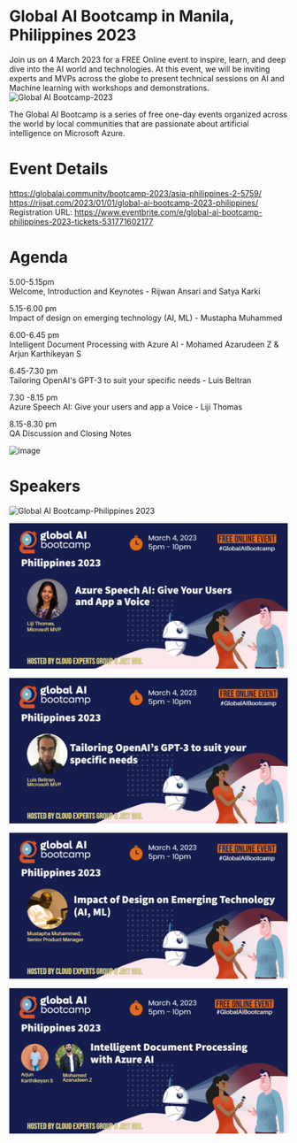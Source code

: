 # Global AI Bootcamp in Manila, Philippines 2023
Join us on 4 March 2023 for a FREE Online event to inspire, learn, and deep dive into the AI world and technologies.
At this event, we will be inviting experts and MVPs across the globe to present technical sessions on AI and Machine learning with workshops and demonstrations.
![Global AI Bootcamp-2023](https://user-images.githubusercontent.com/25387035/219932053-5ea1aac6-4579-43ad-81d9-79948481b2c5.png)

The Global AI Bootcamp is a series of free one-day events organized across the world by local communities that are passionate about artificial intelligence on Microsoft Azure.
# Event Details 
https://globalai.community/bootcamp-2023/asia-philippines-2-5759/
<br>
https://rijsat.com/2023/01/01/global-ai-bootcamp-2023-philippines/
<br>
Registration URL: https://www.eventbrite.com/e/global-ai-bootcamp-philippines-2023-tickets-531771602177

# Agenda 

5.00-5.15pm <br>
Welcome, Introduction and Keynotes - Rijwan Ansari and Satya Karki<br>

5.15-6.00 pm <br>
Impact of design on emerging technology (AI, ML) - Mustapha Muhammed <br>

6.00-6.45 pm <br>
Intelligent Document Processing with Azure AI - Mohamed Azarudeen Z & Arjun Karthikeyan S <br>

6.45-7.30 pm <br>
Tailoring OpenAI's GPT-3 to suit your specific needs - Luis Beltran <br>

7.30 -8.15 pm <br>
Azure Speech AI: Give your users and app a Voice - Liji Thomas <br>

8.15-8.30 pm <br>
QA Discussion and Closing Notes <br> 


![image](https://user-images.githubusercontent.com/25387035/219931825-94ed350d-1773-4a28-bf1b-cbb7da07d04e.png)

# Speakers
![Global AI Bootcamp-Philippines 2023](https://user-images.githubusercontent.com/25387035/219931860-1b660404-bf22-4376-86d2-19c9015942d0.png)

![Global AI Bootcamp-2023](https://github.com/rijwanansari/GLobalAIBootcamp2023/blob/main/Speaker%20Banners/Azure%20Speech%20AI%20Give%20your%20users%20and%20app%20a%20Voice.jpg)

![Global AI Bootcamp-2023](https://github.com/rijwanansari/GLobalAIBootcamp2023/blob/main/Speaker%20Banners/Tailoring%20OpenAI's%20GPT-3%20to%20suit%20your%20specific%20needs.jpg)

![Global AI Bootcamp-2023](https://github.com/rijwanansari/GLobalAIBootcamp2023/blob/main/Speaker%20Banners/Impact%20of%20design%20on%20emerging%20technology%20(AI%2C%20ML).jpg)


![Global AI Bootcamp-2023](https://github.com/rijwanansari/GLobalAIBootcamp2023/blob/main/Speaker%20Banners/Intelligent%20Document%20Processing.jpg)


